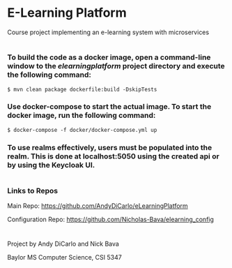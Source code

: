 # E-Learning Platform
Course project implementing an e-learning system with microservices
#
### To build the code as a docker image, open a command-line window to the *elearningplatform* project directory and execute the following command:
```
$ mvn clean package dockerfile:build -DskipTests
```

### Use docker-compose to start the actual image.  To start the docker image, run the following command: 
```
$ docker-compose -f docker/docker-compose.yml up
```

### To use realms effectively, users must be populated into the realm. This is done at localhost:5050 using the created api or by using the Keycloak UI.
#
### Links to Repos
Main Repo: https://github.com/AndyDiCarlo/eLearningPlatform

Configuration Repo: https://github.com/Nicholas-Bava/elearning_config

#
Project by Andy DiCarlo and Nick Bava

Baylor MS Computer Science, CSI 5347
